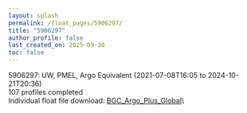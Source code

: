 ```yaml
---
layout: splash
permalink: /float_pages/5906297/
title: "5906297"
author_profile: false
last_created_on: 2025-09-30
toc: false
---
```

 
5906297: UW, PMEL, Argo Equivalent (2021-07-08T16:05 to 2024-10-21T20:36)\
107 profiles completed\
Individual float file download: [BGC_Argo_Plus_Global](https://ftp.soest.hawaii.edu/bgc_argo_plus/Individual_Floats/outliers_removed/5906297_Sprof_processed.nc)\
